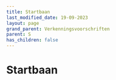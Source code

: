 ```yaml
---
title: Startbaan
last_modified_date: 19-09-2023
layout: page
grand_parent: Verkenningsvoorschriften
parent: S
has_children: false
---
```


Startbaan
=========

